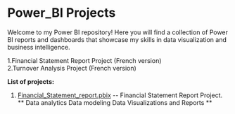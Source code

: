 # Power_BI Projects

Welcome to my Power BI repository! Here you will find a collection of Power BI reports and dashboards that showcase my skills in data visualization and business intelligence.


1.Financial Statement Report Project (French version) <br>
2.Turnover Analysis Project (French version)

**List of projects:**
1. [Financial_Statement_report.pbix](https://github.com/HarbouliCA/Power_BI/blob/main/Financial_Statement_report/Financial_Statement_report.pbix) -- Financial Statement Report Project. ** Data analytics  Data modeling  Data Visualizations and Reports **
